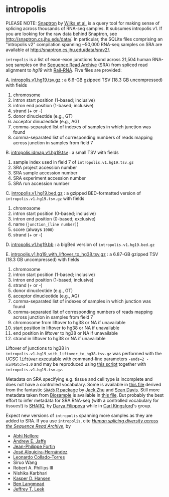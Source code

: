 # intropolis

PLEASE NOTE: [Snaptron](https://academic.oup.com/bioinformatics/article/34/1/114/4101942) by [Wilks et al.](https://academic.oup.com/bioinformatics/article/34/1/114/4101942) is a query tool for making sense of splicing across thousands of RNA-seq samples. It subsumes intropolis v1. If you are looking for the raw data behind Snaptron, see http://snaptron.cs.jhu.edu/data/. In particular, the SQLite files comprising an "intropolis v2" compilation spanning ~50,000 RNA-seq samples on SRA are available at http://snaptron.cs.jhu.edu/data/srav2/.

`intropolis` is a list of exon-exon junctions found across 21,504 human RNA-seq samples on the [Sequence Read Archive](http://www.ncbi.nlm.nih.gov/sra) (SRA) from spliced read alignment to *hg19* with [Rail-RNA](http://rail.bio). Five files are provided:

A. [intropolis.v1.hg19.tsv.gz](http://bit.ly/1SfBRTi) : a 6.6-GB gzipped TSV (18.3 GB uncompressed) with fields
  1. chromosome
  2. intron start position (1-based; inclusive)
  3. intron end position (1-based; inclusive)
  4. strand (+ or -)
  5. donor dinucleotide (e.g., GT)
  6. acceptor dinucleotide (e.g., AG)
  7. comma-separated list of indexes of samples in which junction was found
  8. comma-separated list of corresponding numbers of reads mapping across junction in samples from field 7

B. <a href="http://bit.ly/1PmKdpD" download>intropolis.idmap.v1.hg19.tsv</a> : a small TSV with fields
  1. sample index used in field 7 of `intropolis.v1.hg19.tsv.gz`
  2. SRA project accession number
  3. SRA sample accession number
  4. SRA experiment accession number
  5. SRA run accession number

C. <a href="http://bit.ly/2cmNHKB" download>intropolis.v1.hg19.bed.gz</a> : a gzipped BED-formatted version of `intropolis.v1.hg19.tsv.gz` with fields
  1. chromosome
  2. intron start position (0-based; inclusive)
  3. intron end position (0-based; exclusive)
  4. name (`junction_[line number]`)
  5. score (always `1000`)
  6. strand (+ or -)

D. <a href="http://bit.ly/2craEez" download>intropolis.v1.hg19.bb</a> : a bigBed version of `intropolis.v1.hg19.bed.gz`

E. [intropolis.v1.hg19_with_liftover_to_hg38.tsv.gz](http://bit.ly/2cEUnHJ) : a 6.87-GB gzipped TSV (18.3 GB uncompressed) with fields
  1. chromosome
  2. intron start position (1-based; inclusive)
  3. intron end position (1-based; inclusive)
  4. strand (+ or -)
  5. donor dinucleotide (e.g., GT)
  6. acceptor dinucleotide (e.g., AG)
  7. comma-separated list of indexes of samples in which junction was found
  8. comma-separated list of corresponding numbers of reads mapping across junction in samples from field 7
  9. chromosome from liftover to hg38 or NA if unavailable
  10. start position in liftover to hg38 or NA if unavailable
  11. end position in liftover to hg38 or NA if unavailable
  12. strand in liftover to hg38 or NA if unavailable

Liftover of junctions to hg38 in `intropolis.v1.hg19_with_liftover_to_hg38.tsv.gz` was performed with the UCSC [`liftOver` executable](https://genome-store.ucsc.edu/) with command-line parameters `-ends=2 -minMatch=1.0` and may be reproduced using [this script]( https://github.com/nellore/runs/blob/master/sra/liftover_intropolis.py) together with `intropolis.v1.hg19.tsv.gz`.

Metadata on SRA specifying e.g. tissue and cell type is incomplete and does not have a controlled vocabulary. Some is available in [this file](http://verve.webfactional.com/misc/all_illumina_sra_for_human.tsv.gz) derived from the fantastic [`SRAdb` R package](https://bioconductor.org/packages/release/bioc/html/SRAdb.html) by [Jack Zhu](https://support.bioconductor.org/u/3338/) and [Sean Davis](http://watson.nci.nih.gov/~sdavis/). Still more metadata taken from [Biosample](http://www.ncbi.nlm.nih.gov/biosample/) is available in [this file](https://raw.githubusercontent.com/nellore/runs/master/sra/hg19/biosample_tags.tsv). But probably the best effort to infer metadata for SRA RNA-seq (with a controlled vocabulary for tissues!) is [SHARQ](http://sharq.compbio.cs.cmu.edu/), by [Darya Filippova](http://www.cs.cmu.edu/~dfilippo/) while in [Carl Kingsford](http://www.cs.cmu.edu/~ckingsf/)'s group.

Expect new versions of `intropolis` spanning more samples as they are added to SRA. If you use `intropolis`, cite [*Human splicing diversity across the Sequence Read Archive*](http://biorxiv.org/content/early/2016/01/29/038224), by

* [Abhi Nellore](http://nellore.github.io)
* [Andrew E. Jaffe](http://www.aejaffe.com/)
* [Jean-Philippe Fortin](http://jfortinbiostats.com/)
* [José Alquicira-Hernández](https://github.com/joseah)
* [Leonardo Collado-Torres](http://www.biostat.jhsph.edu/~lcollado/)
* Siruo Wang
* Robert A. Phillips III
* Nishika Karbhari
* [Kasper D. Hansen](http://www.hansenlab.org/)
* [Ben Langmead](http://www.langmead-lab.org/)
* [Jeffrey T. Leek](http://jtleek.com/)
